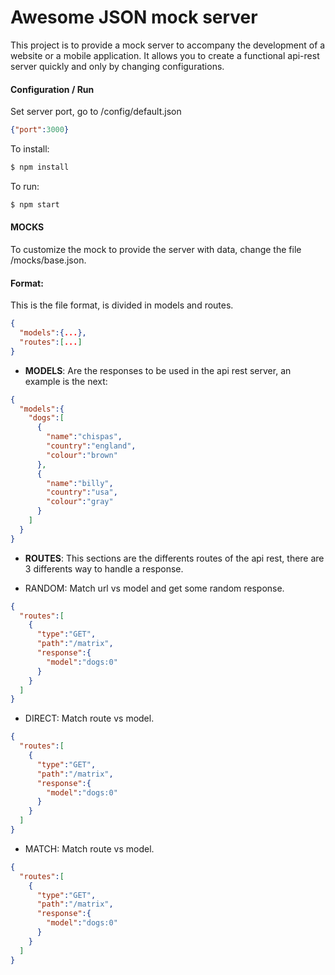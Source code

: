 # Awesome JSON mock server
This project is to provide a mock server to accompany the development of a website or a mobile application. It allows you to create a functional api-rest server quickly and only by changing configurations.

#### Configuration / Run

Set server port, go to /config/default.json
```json
{"port":3000}
```

To install:
```sh
$ npm install
```

To run:
```sh
$ npm start
```

#### MOCKS

To customize the mock to provide the server with data, change the file /mocks/base.json.

#### Format:
This is the file format, is divided in models and routes.

```json
{
  "models":{...},
  "routes":[...]
}
```
- **MODELS**:
Are the responses to be used in the api rest server, an example is the next:

```json
{
  "models":{
    "dogs":[
      {
        "name":"chispas",
        "country":"england",
        "colour":"brown"
      },
      {
        "name":"billy",
        "country":"usa",
        "colour":"gray"
      }      
    ]
  }
}
```

- **ROUTES**:
This sections are the differents routes of the api rest, there are 3 differents way to handle a response.

- RANDOM: Match url vs model and get some random response.
```json
{
  "routes":[
    {
      "type":"GET",
      "path":"/matrix",
      "response":{
        "model":"dogs:0"
      }
    }
  ]
}
```

- DIRECT: Match route vs model.

```json
{
  "routes":[
    {
      "type":"GET",
      "path":"/matrix",
      "response":{
        "model":"dogs:0"
      }
    }
  ]
}
```

- MATCH: Match route vs model.

```json
{
  "routes":[
    {
      "type":"GET",
      "path":"/matrix",
      "response":{
        "model":"dogs:0"
      }
    }
  ]
}
